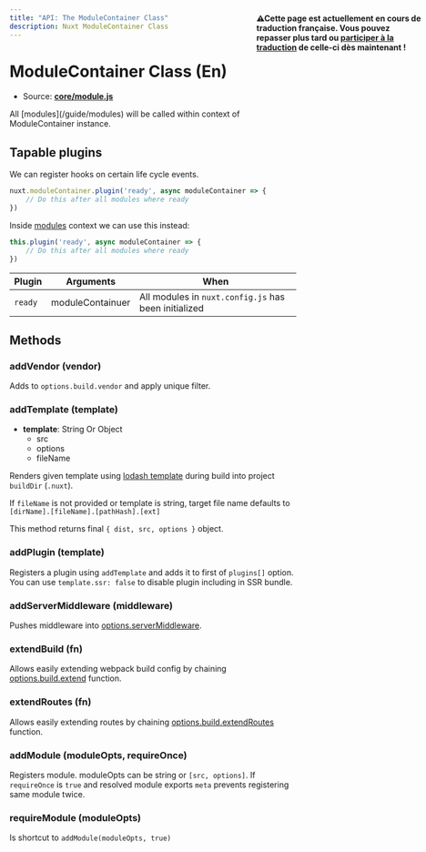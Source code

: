 ```yaml
---
title: "API: The ModuleContainer Class"
description: Nuxt ModuleContainer Class
---
```


# ModuleContainer Class (En)

- Source: **[core/module.js](https://github.com/nuxt/nuxt.js/blob/dev/lib/core/module.js)**

<p style="width: 294px;position: fixed; top : 64px; right: 4px;" class="Alert Alert--orange"><strong>⚠Cette page est actuellement en cours de traduction française. Vous pouvez repasser plus tard ou <a href="https://github.com/vuejs-fr/nuxt" target="_blank">participer à la traduction</a> de celle-ci dès maintenant !</strong></p><p>All [modules](/guide/modules) will be called within context of ModuleContainer instance.</p>

## Tapable plugins

We can register hooks on certain life cycle events.

```js
nuxt.moduleContainer.plugin('ready', async moduleContainer => {
    // Do this after all modules where ready
})
```

Inside [modules](/guide/modules) context we can use this instead:

```js
this.plugin('ready', async moduleContainer => {
    // Do this after all modules where ready
})
```

Plugin               | Arguments                 | When
---------------------|---------------------------|--------------------------------------------------------------
`ready`              | moduleContainuer          | All modules in `nuxt.config.js` has been initialized


## Methods

### addVendor (vendor)
Adds to `options.build.vendor` and apply unique filter.

### addTemplate (template)
- **template**: String Or Object
    - src
    - options
    - fileName

Renders given template using [lodash template](https://lodash.com/docs/4.17.4#template) during build into project `buildDir` (`.nuxt`).

If `fileName` is not provided or template is string, target file name defaults to `[dirName].[fileName].[pathHash].[ext]`

This method returns final `{ dist, src, options }` object.

### addPlugin (template)

Registers a plugin using `addTemplate` and adds it to first of `plugins[]` option.
You can use `template.ssr: false` to disable plugin including in SSR bundle.

### addServerMiddleware (middleware)

Pushes middleware into [options.serverMiddleware](/api/configuration-servermiddleware). 

### extendBuild (fn)

Allows easily extending webpack build config by chaining [options.build.extend](/api/configuration-build#extend) function.

### extendRoutes (fn)

Allows easily extending routes by chaining [options.build.extendRoutes](/api/configuration-router#extendroutes) function.

### addModule (moduleOpts, requireOnce) 

Registers module. moduleOpts can be string or `[src, options]`.
If `requireOnce` is `true` and resolved module exports `meta` prevents registering same module twice.

### requireModule (moduleOpts)

Is shortcut to `addModule(moduleOpts, true)`
